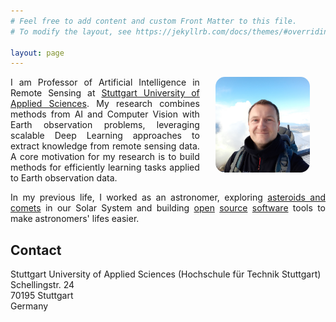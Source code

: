 ```yaml
---
# Feel free to add content and custom Front Matter to this file.
# To modify the layout, see https://jekyllrb.com/docs/themes/#overriding-theme-defaults

layout: page
---
```


<p align="justify">
<img src="/images/moi.jpg" alt="C'est moi" class="img-circle"
align="right" hspace="25" height="30%" width="30%" style="border-radius: 10%;">
I am Professor of Artificial Intelligence in Remote Sensing
at <a href="http://www.hft-stuttgart.de">Stuttgart University of Applied Sciences</a>. My research 
combines methods from AI and Computer Vision with Earth observation problems,
leveraging scalable Deep Learning approaches to extract knowledge
from remote sensing data. A core motivation for my research is to build methods for efficiently learning tasks applied to
Earth observation data.


<p align="justify">In my previous life, I worked as an astronomer,
exploring <a href="https://ssd.jpl.nasa.gov/tools/sbdb_lookup.html#/?sstr=mommert&view=OPD">asteroids and comets</a> 
in our Solar System and building
<a href="https://sbpy.org/">open</a>
<a href="https://github.com/mommermi/photometrypipeline">source</a>
<a href="https://astroquery.readthedocs.io/en/latest/">software</a>
tools to make astronomers' lifes easier.</p>


<h2>Contact</h2>

<p>Stuttgart University of Applied Sciences (Hochschule f&uuml;r Technik Stuttgart)
<br>Schellingstr. 24
<br>70195 Stuttgart
<br>Germany</p>